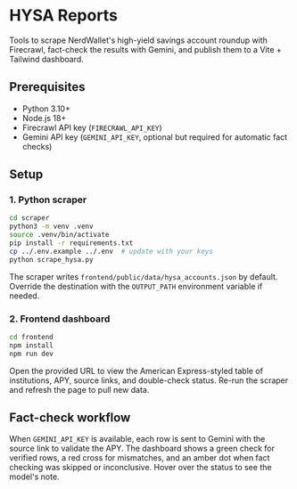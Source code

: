 # HYSA Reports

Tools to scrape NerdWallet's high-yield savings account roundup with Firecrawl, fact-check the results with Gemini, and publish them to a Vite + Tailwind dashboard.

## Prerequisites

- Python 3.10+
- Node.js 18+
- Firecrawl API key (`FIRECRAWL_API_KEY`)
- Gemini API key (`GEMINI_API_KEY`, optional but required for automatic fact checks)

## Setup

### 1. Python scraper

```bash
cd scraper
python3 -m venv .venv
source .venv/bin/activate
pip install -r requirements.txt
cp ../.env.example ../.env  # update with your keys
python scrape_hysa.py
```

The scraper writes `frontend/public/data/hysa_accounts.json` by default. Override the destination with the `OUTPUT_PATH` environment variable if needed.

### 2. Frontend dashboard

```bash
cd frontend
npm install
npm run dev
```

Open the provided URL to view the American Express-styled table of institutions, APY, source links, and double-check status. Re-run the scraper and refresh the page to pull new data.

## Fact-check workflow

When `GEMINI_API_KEY` is available, each row is sent to Gemini with the source link to validate the APY. The dashboard shows a green check for verified rows, a red cross for mismatches, and an amber dot when fact checking was skipped or inconclusive. Hover over the status to see the model's note.

